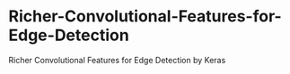 # Richer-Convolutional-Features-for-Edge-Detection
Richer Convolutional Features for Edge Detection by Keras
